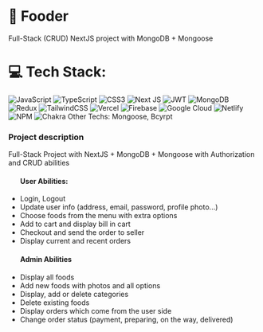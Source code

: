 # 💫 Fooder

Full-Stack (CRUD) NextJS project with MongoDB + Mongoose

# 💻 Tech Stack:

![JavaScript](https://img.shields.io/badge/javascript-%23323330.svg?style=for-the-badge&logo=javascript&logoColor=%23F7DF1E)
![TypeScript](https://img.shields.io/badge/typescript-%23007ACC.svg?style=for-the-badge&logo=typescript&logoColor=white)
![CSS3](https://img.shields.io/badge/css3-%231572B6.svg?style=for-the-badge&logo=css3&logoColor=white)
![Next JS](https://img.shields.io/badge/Next-black?style=for-the-badge&logo=next.js&logoColor=white)
![JWT](https://img.shields.io/badge/JWT-black?style=for-the-badge&logo=JSON%20web%20tokens)
![MongoDB](https://img.shields.io/badge/MongoDB-%234ea94b.svg?style=for-the-badge&logo=mongodb&logoColor=white)
![Redux](https://img.shields.io/badge/redux-%23593d88.svg?style=for-the-badge&logo=redux&logoColor=white)
![TailwindCSS](https://img.shields.io/badge/tailwindcss-%2338B2AC.svg?style=for-the-badge&logo=tailwind-css&logoColor=white)
![Vercel](https://img.shields.io/badge/vercel-%23000000.svg?style=for-the-badge&logo=vercel&logoColor=white) ![Firebase](https://img.shields.io/badge/firebase-%23039BE5.svg?style=for-the-badge&logo=firebase)
![Google Cloud](https://img.shields.io/badge/Google%20Cloud-%234285F4.svg?style=for-the-badge&logo=google-cloud&logoColor=white) ![Netlify](https://img.shields.io/badge/netlify-%23000000.svg?style=for-the-badge&logo=netlify&logoColor=#00C7B7)
![NPM](https://img.shields.io/badge/NPM-%23000000.svg?style=for-the-badge&logo=npm&logoColor=white)
![Chakra](https://img.shields.io/badge/chakra-%234ED1C5.svg?style=for-the-badge&logo=chakraui&logoColor=white)
Other Techs: Mongoose, Bcyrpt

<h3>
Project description
</h3>
<p>
Full-Stack Project with NextJS + MongoDB + Mongoose
with Authorization and CRUD abilities
</p>

<ul>
<h4>
User Abilities:
</h4>
<li>Login, Logout</li>
<li>Update user info (address, email, password, profile photo...)</li>
<li>Choose foods from the menu with extra options</li>
<li>Add to cart and display bill in cart</li>
<li>Checkout and send the order to seller</li>
<li>Display current and recent orders</li>
</ul>


<ul>
<h4>Admin Abilities</h4>
<li>Display all foods</li>
<li>Add new foods with photos and all options</li>
<li>Display, add or delete categories</li>
<li>Delete existing foods</li>
<li>Display orders which come from the user side</li>
<li>Change order status (payment, preparing, on the way, delivered)</li>
</ul>
